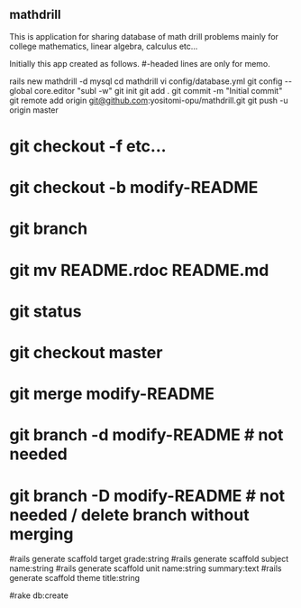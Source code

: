 ## mathdrill 

This is application for sharing database of math drill problems
mainly for college mathematics, linear algebra, calculus etc...

Initially this app created as follows. 
#-headed lines are only for memo.

rails new mathdrill -d mysql
cd mathdrill
vi config/database.yml
git config --global core.editor "subl -w"
git init
git add .
git commit -m "Initial commit"
git remote add origin git@github.com:yositomi-opu/mathdrill.git
git push -u origin master
# git checkout -f etc...
# git checkout -b modify-README
# git branch
# git mv README.rdoc README.md
# git status
# git checkout master
# git merge modify-README
# git branch -d modify-README # not needed
# git branch -D modify-README # not needed / delete branch without merging
#rails generate scaffold target grade:string
#rails generate scaffold subject name:string
#rails generate scaffold unit name:string summary:text
#rails generate scaffold theme title:string

#rake db:create
